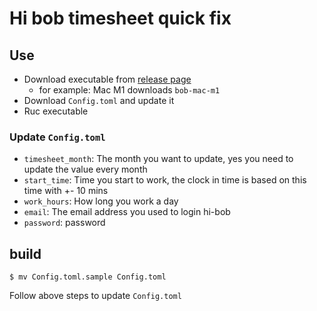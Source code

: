 # Hi bob timesheet quick fix  

## Use   

* Download executable from [release page](https://github.com/xxi511/quickFixMySheet/releases)   
    * for example: Mac M1 downloads `bob-mac-m1`   
* Download `Config.toml` and update it  
* Ruc executable   

### Update `Config.toml`
* `timesheet_month`: The month you want to update, yes you need to update the value every month    
* `start_time`: Time you start to work, the clock in time is based on this time with +- 10 mins     
* `work_hours`: How long you work a day    
* `email`: The email address you used to login hi-bob    
* `password`: password   

## build
```
$ mv Config.toml.sample Config.toml
```
Follow above steps to update `Config.toml` 


